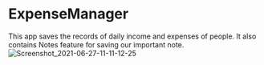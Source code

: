 # ExpenseManager
This app saves the records of daily income and expenses of people. It also contains Notes feature for saving our important note.
![Screenshot_2021-06-27-11-11-12-25](https://user-images.githubusercontent.com/66813313/123534348-2ee88f00-d73a-11eb-824b-385bbec39653.jpg)
